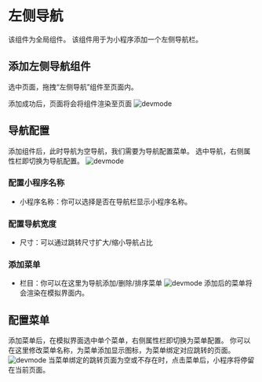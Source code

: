 # 左侧导航
该组件为全局组件。
该组件用于为小程序添加一个左侧导航栏。

## 添加左侧导航组件
选中页面，拖拽“左侧导航”组件至页面内。
 
添加成功后，页面将会将组件渲染至页面
![devmode](https://docimages.blob.core.chinacloudapi.cn/images/Kris/AppsV2/leftmenu1.png)

## 导航配置
添加组件后，此时导航为空导航，我们需要为导航配置菜单。
选中导航，右侧属性栏即切换为导航配置。
![devmode](https://docimages.blob.core.chinacloudapi.cn/images/Kris/AppsV2/leftmenu2.png)

### 配置小程序名称
- 小程序名称：你可以选择是否在导航栏显示小程序名称。
### 配置导航宽度
- 尺寸：可以通过跳转尺寸扩大/缩小导航占比
### 添加菜单
- 栏目：你可以在这里为导航添加/删除/排序菜单
![devmode](https://docimages.blob.core.chinacloudapi.cn/images/Kris/AppsV2/leftmenu3.png)
添加后的菜单将会渲染在模拟界面内。


## 配置菜单
添加菜单后，在模拟界面选中单个菜单，右侧属性栏即切换为菜单配置。
你可以在这里修改菜单名称，为菜单添加显示图标，为菜单绑定对应跳转的页面。
![devmode](https://docimages.blob.core.chinacloudapi.cn/images/Kris/AppsV2/leftmenu5.png)
当菜单绑定的跳转页面为空或不存在时，点击菜单后，小程序将停留在当前页面。